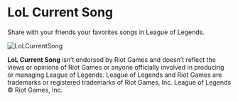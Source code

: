 # LoL Current Song
Share with your friends your favorites songs in League of Legends.

![LoLCurrentSong](https://i.imgur.com/kIUyIu1.gif)

**LoL Current Song** isn’t endorsed by Riot Games and doesn’t reflect the views or opinions of Riot Games or anyone officially involved in producing or managing League of Legends. League of Legends and Riot Games are trademarks or registered trademarks of Riot Games, Inc. League of Legends © Riot Games, Inc.

